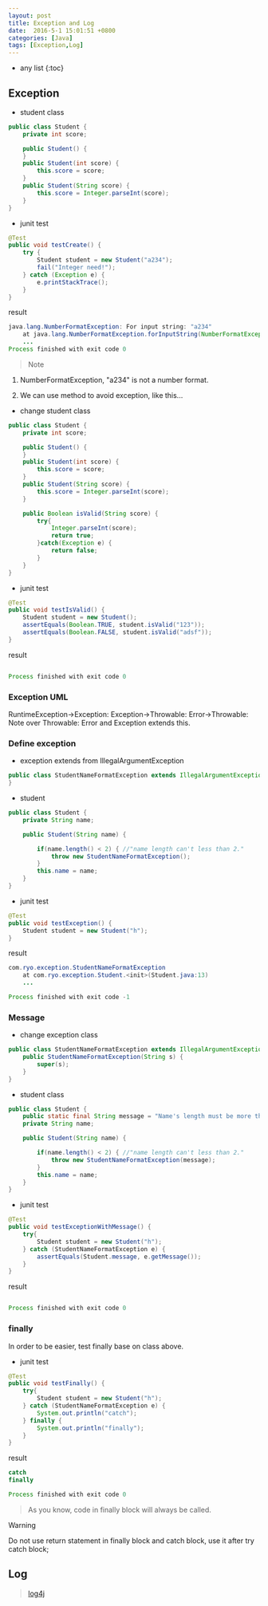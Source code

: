 ```yaml
---
layout: post
title: Exception and Log
date:  2016-5-1 15:01:51 +0800
categories: [Java]
tags: [Exception,Log]
---
```


* any list
{:toc}

## Exception

- student class

```java
public class Student {
    private int score;

    public Student() {
    }
    public Student(int score) {
        this.score = score;
    }
    public Student(String score) {
        this.score = Integer.parseInt(score);
    }
}
```

- junit test

```java
@Test
public void testCreate() {
    try {
        Student student = new Student("a234");
        fail("Integer need!");
    } catch (Exception e) {
        e.printStackTrace();
    }
}
```

result

```java
java.lang.NumberFormatException: For input string: "a234"
	at java.lang.NumberFormatException.forInputString(NumberFormatException.java:65)
	...
Process finished with exit code 0
```

> Note

1. NumberFormatException, "a234" is not a number format.

2. We can use method to avoid exception, like this...

- change student class

```java
public class Student {
    private int score;

    public Student() {
    }
    public Student(int score) {
        this.score = score;
    }
    public Student(String score) {
        this.score = Integer.parseInt(score);
    }

    public Boolean isValid(String score) {
        try{
            Integer.parseInt(score);
            return true;
        }catch(Exception e) {
            return false;
        }
    }
}
```

- junit test

```java
@Test
public void testIsValid() {
    Student student = new Student();
    assertEquals(Boolean.TRUE, student.isValid("123"));
    assertEquals(Boolean.FALSE, student.isValid("adsf"));
}
```

result

```java

Process finished with exit code 0
```

### Exception UML

<uml>
    RuntimeException->Exception:
    Exception->Throwable:
    Error->Throwable:
    Note over Throwable: Error and Exception extends this.
</uml>


### Define exception

- exception extends from IllegalArgumentException

```java
public class StudentNameFormatException extends IllegalArgumentException{
}
```

- student

```java
public class Student {
    private String name;

    public Student(String name) {

        if(name.length() < 2) { //"name length can't less than 2."
            throw new StudentNameFormatException();
        }
        this.name = name;
    }
}
```

- junit test

```java
@Test
public void testException() {
    Student student = new Student("h");
}
```

result

```java
com.ryo.exception.StudentNameFormatException
	at com.ryo.exception.Student.<init>(Student.java:13)
	...

Process finished with exit code -1
```

### Message

- change exception class

```java
public class StudentNameFormatException extends IllegalArgumentException{
    public StudentNameFormatException(String s) {
        super(s);
    }
}
```

- student class

```java
public class Student {
    public static final String message = "Name's length must be more than 1!";
    private String name;

    public Student(String name) {

        if(name.length() < 2) { //"name length can't less than 2."
            throw new StudentNameFormatException(message);
        }
        this.name = name;
    }
}
```

- junit test

```java
@Test
public void testExceptionWithMessage() {
    try{
        Student student = new Student("h");
    } catch (StudentNameFormatException e) {
        assertEquals(Student.message, e.getMessage());
    }
}
```

result

```java

Process finished with exit code 0
```

### finally

In order to be easier, test finally base on class above.

- junit test

```java
@Test
public void testFinally() {
    try{
        Student student = new Student("h");
    } catch (StudentNameFormatException e) {
        System.out.println("catch");
    } finally {
        System.out.println("finally");
    }
}
```



result

```java
catch
finally

Process finished with exit code 0
```

> As you know, code in finally block will always be called.

<label class="label label-warning"><i class="fa fa-fw fa-warning"></i>Warning</label>

Do not use return statement in finally block and catch block, use it after try catch block;

## Log

> [log4j](http://logging.apache.org/log4j)



